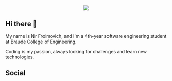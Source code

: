 
<div id="header" align="center">
  <img src="https://media2.giphy.com/media/v1.Y2lkPTc5MGI3NjExemwxYTRoZ2E2YmNmeXBnM2YxbjRldndrcGdjaTJ2cTY0b3JrcGUwNiZlcD12MV9pbnRlcm5hbF9naWZfYnlfaWQmY3Q9cw/wXTlDKOY0dFSfWU5cS/giphy.gif">
</div>

## Hi there 👋

My name is Nir Froimovich, and I'm a 4th-year software engineering student at Braude College of Engineering.

Coding is my passion, always looking for challenges and learn new technologies.

## Social

